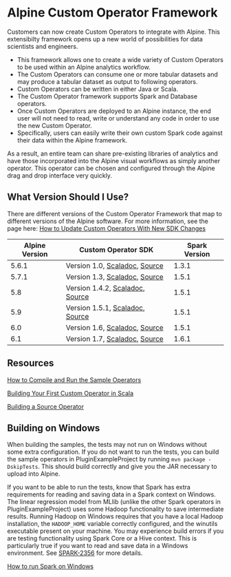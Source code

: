 # Alpine Custom Operator Framework

Customers can now create Custom Operators to integrate with Alpine. This extensibilty framework opens up a new world of possibilities for data scientists and engineers.

- This framework allows one to create a wide variety of Custom Operators to be used within an Alpine analytics workflow.
- The Custom Operators can consume one or more tabular datasets and may produce a tabular dataset as output to following operators. 
- Custom Operators can be written in either Java or Scala.
- The Custom Operator framework supports Spark and Database operators. 
- Once Custom Operators are deployed to an Alpine instance, the end user will not need to read, write or understand any code in order to use the new Custom Operator.
- Specifically, users can easily write their own custom Spark code against their data within the Alpine framework.  

As a result, an entire team can share pre-existing libraries of analytics and have those incorporated into the Alpine visual workflows as simply another operator. This operator can be chosen and configured through the Alpine drag and drop interface very quickly. 

## What Version Should I Use?

There are different versions of the Custom Operator Framework that map to different versions of the Alpine software. For more information, see the page here: [How to Update Custom Operators With New SDK Changes](https://alpine.atlassian.net/wiki/display/KB/How+to+Update+Custom+Operators+With+New+SDK+Changes)

Alpine Version | Custom Operator SDK | Spark Version 
-------------- | --------------------------- | -------------
5.6.1          | Version 1.0, [Scaladoc](http://alpinenow.github.io/PluginSDK/1.0/api/), [Source](https://github.com/AlpineNow/PluginSDK/tree/release-1.0)   | 1.3.1 
5.7.1          | Version 1.3, [Scaladoc](http://alpinenow.github.io/PluginSDK/1.3/api/), [Source](https://github.com/AlpineNow/PluginSDK/tree/v1.3)  | 1.5.1
5.8            | Version 1.4.2, [Scaladoc](http://alpinenow.github.io/PluginSDK/1.4/api/), [Source](https://github.com/AlpineNow/PluginSDK/tree/v1.4)  | 1.5.1  
5.9            | Version 1.5.1, [Scaladoc](http://alpinenow.github.io/PluginSDK/1.5/api/), [Source](https://github.com/AlpineNow/PluginSDK/tree/v1.5)  | 1.5.1  
6.0            | Version 1.6, [Scaladoc](http://alpinenow.github.io/PluginSDK/1.6/api/), [Source](https://github.com/AlpineNow/PluginSDK/tree/v1.6)  | 1.5.1  
6.1            | Version 1.7, [Scaladoc](http://alpinenow.github.io/PluginSDK/1.7/api/), [Source](https://github.com/AlpineNow/PluginSDK/tree/v1.7)  | 1.6.1

## Resources

[How to Compile and Run the Sample Operators](https://alpine.atlassian.net/wiki/display/V5/How+To+Compile+and+Run+the+Sample+Operators)

[Building Your First Custom Operator in Scala](https://alpine.atlassian.net/wiki/display/V5/Building+Your+First+Custom+Operator+in+Scala)

[Building a Source Operator](https://alpine.atlassian.net/wiki/display/V5/Building+a+Source+Operator)

## Building on Windows

When building the samples, the tests may not run on Windows without some extra configuration. If you do not want to run the tests, you can build the sample operators in PluginExampleProject by running `mvn package -DskipTests`. This should build correctly and give you the JAR necessary to upload into Alpine.

If you want to be able to run the tests, know that Spark has extra requirements for reading and saving data in a Spark context on Windows. The linear regression model from MLlib (unlike the other Spark operators in PluginExampleProject) uses some Hadoop functionality to save intermediate results. Running Hadoop on Windows requires that you have a local Hadoop installation, the `HADOOP_HOME` variable correctly configured, and the winutils executable present on your machine. You may experience build errors if you are testing functionality using Spark Core or a Hive context. This is particularly true if you want to read and save data in a Windows environment. See [SPARK-2356](https://issues.apache.org/jira/browse/SPARK-2356) for more details.

[How to run Spark on Windows](http://nishutayaltech.blogspot.com/2015/04/how-to-run-apache-spark-on-windows7-in.html)
